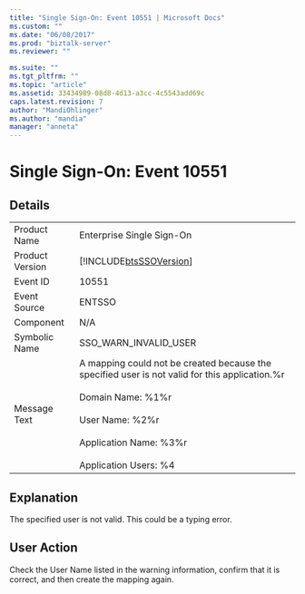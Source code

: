 ```yaml
---
title: "Single Sign-On: Event 10551 | Microsoft Docs"
ms.custom: ""
ms.date: "06/08/2017"
ms.prod: "biztalk-server"
ms.reviewer: ""

ms.suite: ""
ms.tgt_pltfrm: ""
ms.topic: "article"
ms.assetid: 33434989-08d8-4d13-a3cc-4c5543add69c
caps.latest.revision: 7
author: "MandiOhlinger"
ms.author: "mandia"
manager: "anneta"
---
```

# Single Sign-On: Event 10551
## Details  
  
|                 |                                                                                                                                                                                                                               |
|-----------------|-------------------------------------------------------------------------------------------------------------------------------------------------------------------------------------------------------------------------------|
|  Product Name   |                                                                                                   Enterprise Single Sign-On                                                                                                   |
| Product Version |                                                                                  [!INCLUDE[btsSSOVersion](../includes/btsssoversion-md.md)]                                                                                   |
|    Event ID     |                                                                                                             10551                                                                                                             |
|  Event Source   |                                                                                                            ENTSSO                                                                                                             |
|    Component    |                                                                                                              N/A                                                                                                              |
|  Symbolic Name  |                                                                                                     SSO_WARN_INVALID_USER                                                                                                     |
|  Message Text   | A mapping could not be created because the specified user is not valid for this application.%r<br /><br /> Domain Name: %1%r<br /><br /> User Name: %2%r<br /><br /> Application Name: %3%r<br /><br /> Application Users: %4 |
  
## Explanation  
 The specified user is not valid. This could be a typing error.  
  
## User Action  
 Check the User Name listed in the warning information, confirm that it is correct, and then create the mapping again.